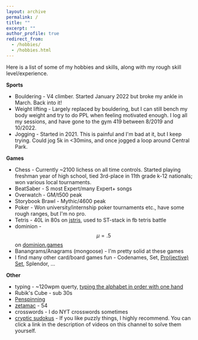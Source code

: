 ```yaml
---
layout: archive
permalink: /
title: ""
excerpt: ""
author_profile: true
redirect_from: 
  - /hobbies/
  - /hobbies.html
---
```

<script
  src="https://cdn.mathjax.org/mathjax/latest/MathJax.js?config=TeX-AMS-MML_HTMLorMML"
  type="text/javascript">
</script>
Here is a list of some of my hobbies and skills, along with my rough skill level/experience.

**Sports**
* Bouldering - V4 climber. Started January 2022 but broke my ankle in March. Back into it!
* Weight lifting - Largely replaced by bouldering, but I can still bench my body weight and try to do PPL when feeling motivated enough. I log all my sessions, and have gone to the gym 419 between 8/2019 and 10/2022.
* Jogging - Started in 2021. This is painful and I'm bad at it, but I keep trying. Could jog 5k in <30mins, and once jogged a loop around Central Park.

**Games**
* Chess - Currently ~2100 lichess on all time controls. Started playing freshman year of high school, tied 3rd-place in 11th grade k-12 nationals; won various local tournaments.
* BeatSaber - S most Expert/many Expert+ songs
* Overwatch - GM/t500 peak
* Storybook Brawl - Mythic/4600 peak
* Poker - Won university/internship poker tournaments etc., have some rough ranges, but I'm no pro.
* Tetris - 40L in 80s on <a href="https://jstris.jezevec10.com/">jstris</a>, used to ST-stack in fb tetris battle
* dominion - $$\mu=.5$$ on <a href="https://dominion.games/">dominion.games</a>
* Banangrams/Anagrams (mongoose) - I'm pretty solid at these games
* I find many other card/board games fun - Codenames, Set, <a href="https://www.mathcamp.org/2015/proset/">Pro(jective) Set</a>, Splendor, ...

**Other**
* typing - ~120wpm querty, <a href="https://recordsetter.com/world-record/type-the-english-alphabet-using-hand/48182"> typing the alphabet in order with one hand</a>
* Rubik's Cube - sub 30s
* <a href="https://youtu.be/zHdacfxNtJo?t=30">Penspinning</a>
* <a href="https://arithmetic.zetamac.com/game?key=a7220a92">zetamac</a> - 54
* crosswords - I do NYT crosswords sometimes
* <a href="https://www.youtube.com/watch?v=hAyZ9K2EBF0&ab_channel=CrackingTheCryptic">cryptic sudokus</a> - If you like puzzly things, I highly recommend. You can click a link in the description of videos on this channel to solve them yourself.
